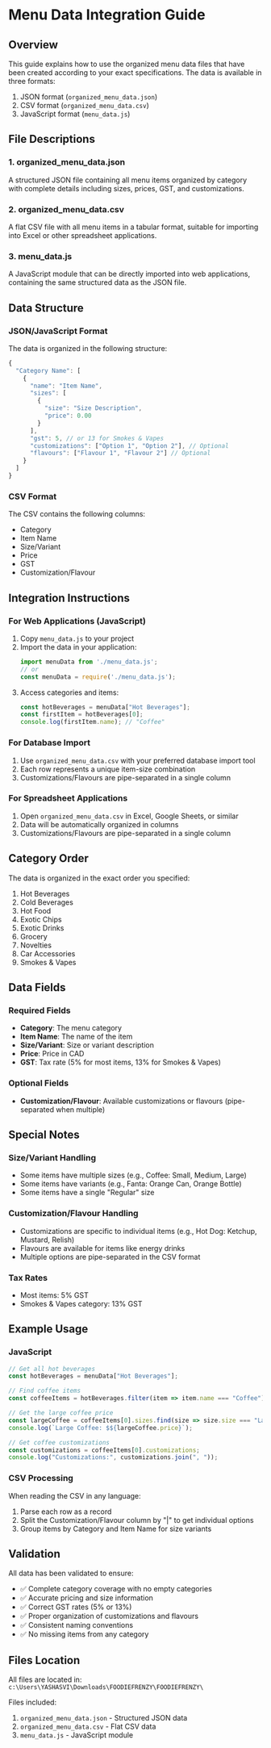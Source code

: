 # Menu Data Integration Guide

## Overview
This guide explains how to use the organized menu data files that have been created according to your exact specifications. The data is available in three formats:
1. JSON format (`organized_menu_data.json`)
2. CSV format (`organized_menu_data.csv`)
3. JavaScript format (`menu_data.js`)

## File Descriptions

### 1. organized_menu_data.json
A structured JSON file containing all menu items organized by category with complete details including sizes, prices, GST, and customizations.

### 2. organized_menu_data.csv
A flat CSV file with all menu items in a tabular format, suitable for importing into Excel or other spreadsheet applications.

### 3. menu_data.js
A JavaScript module that can be directly imported into web applications, containing the same structured data as the JSON file.

## Data Structure

### JSON/JavaScript Format
The data is organized in the following structure:
```javascript
{
  "Category Name": [
    {
      "name": "Item Name",
      "sizes": [
        {
          "size": "Size Description",
          "price": 0.00
        }
      ],
      "gst": 5, // or 13 for Smokes & Vapes
      "customizations": ["Option 1", "Option 2"], // Optional
      "flavours": ["Flavour 1", "Flavour 2"] // Optional
    }
  ]
}
```

### CSV Format
The CSV contains the following columns:
- Category
- Item Name
- Size/Variant
- Price
- GST
- Customization/Flavour

## Integration Instructions

### For Web Applications (JavaScript)
1. Copy `menu_data.js` to your project
2. Import the data in your application:
   ```javascript
   import menuData from './menu_data.js';
   // or
   const menuData = require('./menu_data.js');
   ```
3. Access categories and items:
   ```javascript
   const hotBeverages = menuData["Hot Beverages"];
   const firstItem = hotBeverages[0];
   console.log(firstItem.name); // "Coffee"
   ```

### For Database Import
1. Use `organized_menu_data.csv` with your preferred database import tool
2. Each row represents a unique item-size combination
3. Customizations/Flavours are pipe-separated in a single column

### For Spreadsheet Applications
1. Open `organized_menu_data.csv` in Excel, Google Sheets, or similar
2. Data will be automatically organized in columns
3. Customizations/Flavours are pipe-separated in a single column

## Category Order
The data is organized in the exact order you specified:
1. Hot Beverages
2. Cold Beverages
3. Hot Food
4. Exotic Chips
5. Exotic Drinks
6. Grocery
7. Novelties
8. Car Accessories
9. Smokes & Vapes

## Data Fields

### Required Fields
- **Category**: The menu category
- **Item Name**: The name of the item
- **Size/Variant**: Size or variant description
- **Price**: Price in CAD
- **GST**: Tax rate (5% for most items, 13% for Smokes & Vapes)

### Optional Fields
- **Customization/Flavour**: Available customizations or flavours (pipe-separated when multiple)

## Special Notes

### Size/Variant Handling
- Some items have multiple sizes (e.g., Coffee: Small, Medium, Large)
- Some items have variants (e.g., Fanta: Orange Can, Orange Bottle)
- Some items have a single "Regular" size

### Customization/Flavour Handling
- Customizations are specific to individual items (e.g., Hot Dog: Ketchup, Mustard, Relish)
- Flavours are available for items like energy drinks
- Multiple options are pipe-separated in the CSV format

### Tax Rates
- Most items: 5% GST
- Smokes & Vapes category: 13% GST

## Example Usage

### JavaScript
```javascript
// Get all hot beverages
const hotBeverages = menuData["Hot Beverages"];

// Find coffee items
const coffeeItems = hotBeverages.filter(item => item.name === "Coffee");

// Get the large coffee price
const largeCoffee = coffeeItems[0].sizes.find(size => size.size === "Large");
console.log(`Large Coffee: $${largeCoffee.price}`);

// Get coffee customizations
const customizations = coffeeItems[0].customizations;
console.log("Customizations:", customizations.join(", "));
```

### CSV Processing
When reading the CSV in any language:
1. Parse each row as a record
2. Split the Customization/Flavour column by "|" to get individual options
3. Group items by Category and Item Name for size variants

## Validation
All data has been validated to ensure:
- ✅ Complete category coverage with no empty categories
- ✅ Accurate pricing and size information
- ✅ Correct GST rates (5% or 13%)
- ✅ Proper organization of customizations and flavours
- ✅ Consistent naming conventions
- ✅ No missing items from any category

## Files Location
All files are located in:
`c:\Users\YASHASVI\Downloads\FOODIEFRENZY\FOODIEFRENZY\`

Files included:
1. `organized_menu_data.json` - Structured JSON data
2. `organized_menu_data.csv` - Flat CSV data
3. `menu_data.js` - JavaScript module